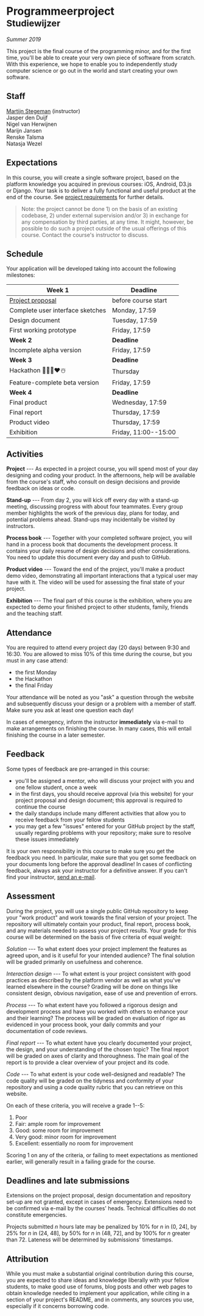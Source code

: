 # Programmeerproject<br><small>Studiewijzer</small>

*Summer 2019*

This project is the final course of the programming minor, and for the first time, you'll be able to create your very own piece of software from scratch. With this experience, we hope to enable you to independently study computer science or go out in the world and start creating your own software.


## Staff

[Martijn Stegeman](mailto:help@mprog.nl) (instructor)  
Jasper den Duijf  
Nigel van Herwijnen  
Marijn Jansen  
Renske Talsma  
Natasja Wezel


## Expectations

In this course, you will create a single software project, based on the platform knowledge you acquired in previous courses: iOS, Android, D3.js or Django. Your task is to deliver a fully functional and useful product at the end of the course. See [project requirements](/reference/requirements) for further details.

> Note: the project cannot be done 1) on the basis of an existing codebase, 2) under external supervision and/or 3) in exchange for any compensation by third parties, at any time. It might, however, be possible to do such a project outside of the usual offerings of this course. Contact the course's instructor to discuss.


## Schedule

Your application will be developed taking into account the following milestones:

| Week 1                        | Deadline             |  
| ----------------------------- | -------------------- |  
| [Project proposal](/milestones/project-proposal) | before course start  |  
| Complete user interface sketches | Monday, 17:59     |
| Design document               | Tuesday, 17:59       |  
| First working prototype       | Friday, 17:59        |  
| **Week 2**                    | **Deadline**         |  
| Incomplete alpha version      | Friday, 17:59        |  
| **Week 3**                    | **Deadline**         |  
| Hackathon 👾🎉💪❤️☃️             | Thursday             |  
| Feature-complete beta version | Friday, 17:59        |  
| **Week 4**                    | **Deadline**         |  
| Final product                 | Wednesday, 17:59     |  
| Final report                  | Thursday, 17:59      |  
| Product video                 | Thursday, 17:59      |  
| Exhibition                    | Friday, 11:00--15:00 |  


## Activities

**Project** --- As expected in a project course, you will spend most of your day designing and coding your product. In the afternoons, help will be available from the course's staff, who consult on design decisions and provide feedback on ideas or code.

**Stand-up** --- From day 2, you will kick off every day with a stand-up meeting, discussing progress with about four teammates. Every group member highlights the work of the previous day, plans for today, and potential problems ahead. Stand-ups may incidentally be visited by instructors.

**Process book** --- Together with your completed software project, you will hand in a process book that documents the development process. It contains your daily resume of design decisions and other considerations. You need to update this document every day and push to GitHub.

**Product video** --- Toward the end of the project, you'll make a product demo video, demonstrating all important interactions that a typical user may have with it. The video will be used for assessing the final state of your project.

**Exhibition** --- The final part of this course is the exhibition, where you are expected to demo your finished project to other students, family, friends and the teaching staff.


## Attendance

You are required to attend every project day (20 days) between 9:30 and 16:30. You are allowed to miss 10% of this time during the course, but you must in any case attend:

- the first Monday
- the Hackathon
- the final Friday

Your attendance will be noted as you "ask" a question through the website and subsequently discuss your design or a problem with a member of staff. Make sure you ask at least one question each day!

In cases of emergency, inform the instructor **immediately** via e-mail to make arrangements on finishing the course. In many cases, this will entail finishing the course in a later semester.


## Feedback

Some types of feedback are pre-arranged in this course:

- you'll be assigned a mentor, who will discuss your project with you and one fellow student, once a week
- in the first days, you should receive approval (via this website) for your project proposal and design document; this approval is required to continue the course
- the daily standups include many different activities that allow you to receive feedback from your fellow students
- you may get a few "issues" entered for your GitHub project by the staff, usually regarding problems with your repository; make sure to resolve these issues immediately

It is your own responsibility in this course to make sure you get the feedback you need. In particular, make sure that you get some feedback on your documents long before the approval deadline! In cases of conflicting feedback, always ask your instructor for a definitive answer. If you can't find your instructor, [send an e-mail](mailto:help@mprog.nl).


## Assessment

During the project, you will use a single public GitHub repository to keep your "work product" and work towards the final version of your project. The repository will ultimately contain your product, final report, process book, and any materials needed to assess your project results. Your grade for this course will be determined on the basis of five criteria of equal weight:

*Solution* --- To what extent does your project implement the features as agreed upon, and is it useful for your intended audience? The final solution will be graded primarily on usefulness and coherence.

*Interaction design* --- To what extent is your project consistent with good practices as described by the platform vendor as well as what you've learned elsewhere in the course? Grading will be done on things like consistent design, obvious navigation, ease of use and prevention of errors.

*Process* --- To what extent have you followed a rigorous design and development process and have you worked with others to enhance your and their learning? The process will be graded on evaluation of rigor as evidenced in your process book, your daily commits and your documentation of code reviews.

*Final report* --- To what extent have you clearly documented your project, the design, and your understanding of the chosen topic? The final report will be graded on axes of clarity and thoroughness. The main goal of the report is to provide a clear overview of your project and its code.

*Code* --- To what extent is your code well-designed and readable? The code quality will be graded  on the tidyness and conformity of your repository and using a code quality rubric that you can retrieve on this website.

On each of these criteria, you will receive a grade 1--5:

1. Poor
2. Fair: ample room for improvement
3. Good: some room for improvement
4. Very good: minor room for improvement
5. Excellent: essentially no room for improvement

Scoring 1 on any of the criteria, or failing to meet expectations as mentioned earlier, will generally result in a failing grade for the course.


## Deadlines and late submissions

Extensions on the project proposal, design documentation and repository set-up are not granted, except in cases of emergency. Extensions need to be confirmed via e-mail by the courses' heads. Technical difficulties do not constitute emergencies.

Projects submitted *n* hours late may be penalized by 10% for *n* in (0, 24], by 25% for *n* in (24, 48], by 50% for *n* in (48, 72], and by 100% for *n* greater than 72. Lateness will be determined by submissions' timestamps.


## Attribution

While you must make a substantial original contribution during this course, you are expected to share ideas and knowledge liberally with your fellow students, to make good use of forums, blog posts and other web pages to obtain knowledge needed to implement your application, while citing in a section of your project's README, and in comments, any sources you use, especially if it concerns borrowing code.
